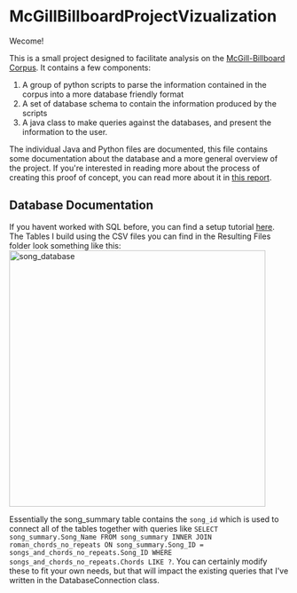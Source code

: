 # McGillBillboardProjectVizualization

Wecome!

This is a small project designed to facilitate analysis on the [McGill-Billboard Corpus](https://ddmal.music.mcgill.ca/research/The_McGill_Billboard_Project_(Chord_Analysis_Dataset)/). It contains a few components:
1. A group of python scripts to parse the information contained in the corpus into a more database friendly format
2. A set of database schema to contain the information produced by the scripts
3. A java class to make queries against the databases, and present the information to the user.

The individual Java and Python files are documented, this file contains some documentation about the database and a more general overview of the project. If you're interested in reading more about the process of creating this proof of concept, you can read more about it in [this report](https://docs.google.com/document/d/1J2Lt2xn-FLOp-WE5PMivazp_Oy3BYYgBeE4ltFgrk1M/edit?usp=sharing).

## Database Documentation
If you havent worked with SQL before, you can find a setup tutorial [here](https://docs.microsoft.com/en-us/sql/azure-data-studio/quickstart-sql-server?view=sql-server-ver15).  
The Tables I build using the CSV files you can find in the Resulting Files folder look something like this: 
<img width="462" alt="song_database" src="https://user-images.githubusercontent.com/43019110/164148443-a9b876b8-1313-4c2b-9093-3ffae904964e.PNG">

Essentially the song_summary table contains the `song_id` which is used to connect all of the tables together with queries like `SELECT song_summary.Song_Name FROM song_summary INNER JOIN roman_chords_no_repeats ON song_summary.Song_ID = songs_and_chords_no_repeats.Song_ID WHERE songs_and_chords_no_repeats.Chords LIKE ?`. You can certainly modify these to fit your own needs, but that will impact the existing queries that I've written in the DatabaseConnection class. 
